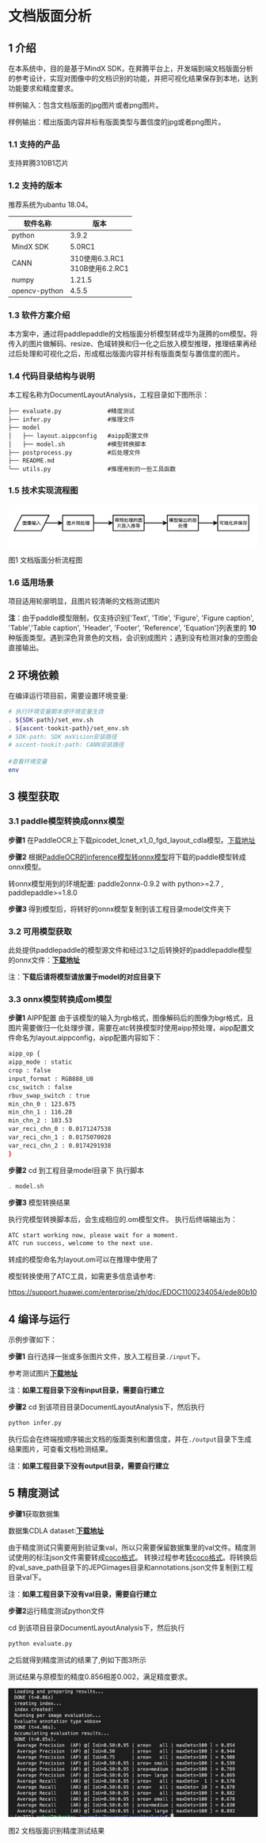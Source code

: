 # 文档版面分析

## 1 介绍
在本系统中，目的是基于MindX SDK，在昇腾平台上，开发端到端文档版面分析的参考设计，实现对图像中的文档识别的功能，并把可视化结果保存到本地，达到功能要求和精度要求。

样例输入：包含文档版面的jpg图片或者png图片。

样例输出：框出版面内容并标有版面类型与置信度的jpg或者png图片。

### 1.1 支持的产品

支持昇腾310B1芯片

### 1.2 支持的版本

推荐系统为ubantu 18.04。

| 软件名称 | 版本   |
| -------- | ------ |
| python    | 3.9.2     | 
| MindX SDK     |    5.0RC1    |
| CANN | 310使用6.3.RC1<br>310B使用6.2.RC1 |
|numpy|1.21.5|
|opencv-python|4.5.5|


### 1.3 软件方案介绍

本方案中，通过将paddlepaddle的文档版面分析模型转成华为晟腾的om模型。将传入的图片做解码、resize、色域转换和归一化之后放入模型推理，推理结果再经过后处理和可视化之后，形成框出版面内容并标有版面类型与置信度的图片。


### 1.4 代码目录结构与说明

本工程名称为DocumentLayoutAnalysis，工程目录如下图所示：
```
├── evaluate.py             #精度测试
├── infer.py                #推理文件
├── model
│   ├── layout.aippconfig   #aipp配置文件
│   ├── model.sh            #模型转换脚本
├── postprocess.py          #后处理文件
├── README.md
└── utils.py                #推理用到的一些工具函数
```

### 1.5 技术实现流程图

![process](./image/process.png)

图1 文档版面分析流程图

### 1.6 适用场景

项目适用轮廓明显，且图片较清晰的文档测试图片

**注**：由于paddle模型限制，仅支持识别['Text', 'Title', 'Figure', 'Figure caption', 'Table','Table caption', 'Header', 'Footer', 'Reference', 'Equation']列表里的 **10** 种版面类型。遇到深色背景色的文档，会识别成图片；遇到没有检测对象的空图会直接输出。

## 2 环境依赖

在编译运行项目前，需要设置环境变量:

```bash
# 执行环境变量脚本使环境变量生效
. ${SDK-path}/set_env.sh
. ${ascent-tookit-path}/set_env.sh
# SDK-path: SDK mxVision安装路径
# ascent-tookit-path: CANN安装路径

#查看环境变量
env
```

## 3 模型获取

### 3.1 paddle模型转换成onnx模型

**步骤1** 在PaddleOCR上下载picodet_lcnet_x1_0_fgd_layout_cdla模型。[下载地址](https://github.com/PaddlePaddle/PaddleOCR/blob/dygraph/ppstructure/docs/models_list.md)

**步骤2** 根据[PaddleOCR的inference模型转onnx模型](https://gitee.com/ascend/mindxsdk-referenceapps/blob/master/contrib/OCR/IDCardRecognition/MODEL.md#paddleocr%E7%9A%84inference%E6%A8%A1%E5%9E%8B%E8%BD%AConnx%E6%A8%A1%E5%9E%8B)将下载的paddle模型转成onnx模型。

转onnx模型用到的环境配置: paddle2onnx-0.9.2 with python>=2.7 , paddlepaddle>=1.8.0

**步骤3** 得到模型后，将转好的onnx模型复制到该工程目录model文件夹下


### 3.2 可用模型获取

此处提供paddlepaddle的模型源文件和经过3.1之后转换好的paddlepaddle模型的onnx文件：[**下载地址**](https://mindx.sdk.obs.cn-north-4.myhuaweicloud.com/mindxsdk-referenceapps%20/contrib/DocumentLayoutAnalysis/%E6%96%87%E6%A1%A3%E7%89%88%E9%9D%A2%E5%88%86%E6%9E%90%E6%A8%A1%E5%9E%8B%E5%A4%87%E4%BB%BD.zip)


注：**下载后请将模型请放置于model的对应目录下**


### 3.3 onnx模型转换成om模型

**步骤1** AIPP配置
由于该模型的输入为rgb格式，图像解码后的图像为bgr格式，且图片需要做归一化处理步骤，需要在atc转换模型时使用aipp预处理，aipp配置文件命名为layout.aippconfig，aipp配置内容如下：

```bash
aipp_op {
aipp_mode : static
crop : false
input_format : RGB888_U8
csc_switch : false
rbuv_swap_switch : true
min_chn_0 : 123.675
min_chn_1 : 116.28
min_chn_2 : 103.53
var_reci_chn_0 : 0.0171247538
var_reci_chn_1 : 0.0175070028
var_reci_chn_2 : 0.0174291938
}

```

**步骤2** cd 到工程目录model目录下
执行脚本
```bash
. model.sh
```

**步骤3** 模型转换结果

执行完模型转换脚本后，会生成相应的.om模型文件。 执行后终端输出为：
```bash
ATC start working now, please wait for a moment.
ATC run success, welcome to the next use.
```
转成的模型命名为layout.om可以在推理中使用了

模型转换使用了ATC工具，如需更多信息请参考:

https://support.huawei.com/enterprise/zh/doc/EDOC1100234054/ede80b10


## 4 编译与运行

示例步骤如下：

**步骤1** 自行选择一张或多张图片文件，放入工程目录`./input`下。

参考测试图片[**下载地址**](https://github.com/PaddlePaddle/PaddleDetection/blob/release/2.5/docs/images/layout.jpg)

注：**如果工程目录下没有input目录，需要自行建立**


**步骤2** cd 到该项目目录DocumentLayoutAnalysis下，然后执行
```bash
python infer.py
```

执行后会在终端按顺序输出文档的版面类别和置信度，并在`./output`目录下生成结果图片，可查看文档检测结果。

注：**如果工程目录下没有output目录，需要自行建立**



## 5 精度测试

**步骤1**获取数据集

数据集CDLA dataset:[**下载地址**](https://github.com/buptlihang/CDLA)

由于精度测试只需要用到验证集val，所以只需要保留数据集里的val文件。精度测试使用的标注json文件需要转成[coco格式](https://zhuanlan.zhihu.com/p/101984674)。
转换过程参考[转coco格式](https://github.com/buptlihang/CDLA#%E8%BD%ACcoco%E6%A0%BC%E5%BC%8F)。将转换后的val_save_path目录下的JEPGimages目录和annotations.json文件复制到工程目录val下。

注：**如果工程目录下没有val目录，需要自行建立**


**步骤2**运行精度测试python文件

cd 到该项目目录DocumentLayoutAnalysis下，然后执行
```bash
python evaluate.py
```
之后就得到精度测试的结果了,例如下图3所示

测试结果与原模型的精度0.856相差0.002，满足精度要求。

![result](./image/result.png)

图2 文档版面识别精度测试结果
